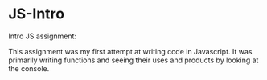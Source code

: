 # JS-Intro
Intro JS assignment:

This assignment was my first attempt at writing code in Javascript. It was primarily writing functions and seeing their uses and products by looking at the console.
